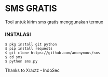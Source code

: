 # SMS GRATIS
Tool untuk kirim sms gratis menggunakan termux

### INSTALASI
```
$ pkg install git python
$ pip install requests
$ git clone https://github.com/anonymous/sms
$ cd sms
$ python sms.py
```

Thanks to Xractz - IndoSec
